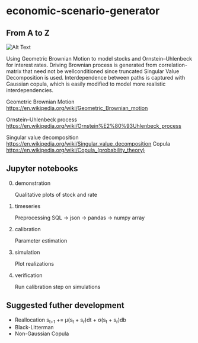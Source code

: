 # economic-scenario-generator
## From A to Z


![Alt Text](https://github.com/holmen1/economic-scenario-generator/blob/holmen1/new/images/StockSimulation.JPG)

Using Geometric Brownian Motion to model stocks and Ornstein–Uhlenbeck for interest rates.
Driving Brownian process is generated from correlation-matrix that need not be wellconditioned since truncated Singular Value Decomposition is used.
Interdependence between paths is captured with Gaussian copula, which is easily modified to model more realistic interdependencies.


Geometric Brownian Motion https://en.wikipedia.org/wiki/Geometric_Brownian_motion

Ornstein–Uhlenbeck process https://en.wikipedia.org/wiki/Ornstein%E2%80%93Uhlenbeck_process

Singular value decomposition https://en.wikipedia.org/wiki/Singular_value_decomposition
Copula https://en.wikipedia.org/wiki/Copula_(probability_theory)


## Jupyter notebooks
0. demonstration

    Qualitative plots of stock and rate

1. timeseries

    Preprocessing
    SQL -> json -> pandas -> numpy array

2. calibration

    Parameter estimation

3. simulation

    Plot realizations

4. verification

    Run calibration step on simulations


## Suggested futher development

* Reallocation s<sub>t+1</sub> += &mu;(s<sub>t</sub> + s<sub>r</sub>)dt + &sigma;(s<sub>t</sub> + s<sub>r</sub>)db
* Black-Litterman
* Non-Gaussian Copula